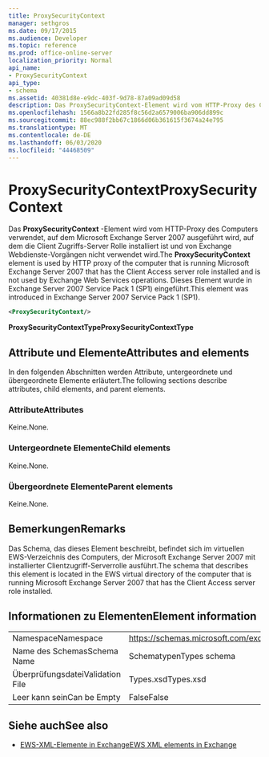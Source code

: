 ```yaml
---
title: ProxySecurityContext
manager: sethgros
ms.date: 09/17/2015
ms.audience: Developer
ms.topic: reference
ms.prod: office-online-server
localization_priority: Normal
api_name:
- ProxySecurityContext
api_type:
- schema
ms.assetid: 40381d8e-e9dc-403f-9d78-87a09ad09d58
description: Das ProxySecurityContext-Element wird vom HTTP-Proxy des Computers verwendet, auf dem Microsoft Exchange Server 2007 ausgeführt wird, auf dem die Client Zugriffs-Server Rolle installiert ist und von Exchange Webdienste-Vorgängen nicht verwendet wird. Dieses Element wurde in Exchange Server 2007 Service Pack 1 (SP1) eingeführt.
ms.openlocfilehash: 1566a8b22fd285f8c56d2a6579006ba906dd899c
ms.sourcegitcommit: 88ec988f2bb67c1866d06b361615f3674a24e795
ms.translationtype: MT
ms.contentlocale: de-DE
ms.lasthandoff: 06/03/2020
ms.locfileid: "44468509"
---
```

# <a name="proxysecuritycontext"></a><span data-ttu-id="0c4ca-104">ProxySecurityContext</span><span class="sxs-lookup"><span data-stu-id="0c4ca-104">ProxySecurityContext</span></span>

<span data-ttu-id="0c4ca-105">Das **ProxySecurityContext** -Element wird vom HTTP-Proxy des Computers verwendet, auf dem Microsoft Exchange Server 2007 ausgeführt wird, auf dem die Client Zugriffs-Server Rolle installiert ist und von Exchange Webdienste-Vorgängen nicht verwendet wird.</span><span class="sxs-lookup"><span data-stu-id="0c4ca-105">The **ProxySecurityContext** element is used by HTTP proxy of the computer that is running Microsoft Exchange Server 2007 that has the Client Access server role installed and is not used by Exchange Web Services operations.</span></span> <span data-ttu-id="0c4ca-106">Dieses Element wurde in Exchange Server 2007 Service Pack 1 (SP1) eingeführt.</span><span class="sxs-lookup"><span data-stu-id="0c4ca-106">This element was introduced in Exchange Server 2007 Service Pack 1 (SP1).</span></span> 
  
```xml
<ProxySecurityContext/>
```

 <span data-ttu-id="0c4ca-107">**ProxySecurityContextType**</span><span class="sxs-lookup"><span data-stu-id="0c4ca-107">**ProxySecurityContextType**</span></span>
## <a name="attributes-and-elements"></a><span data-ttu-id="0c4ca-108">Attribute und Elemente</span><span class="sxs-lookup"><span data-stu-id="0c4ca-108">Attributes and elements</span></span>

<span data-ttu-id="0c4ca-109">In den folgenden Abschnitten werden Attribute, untergeordnete und übergeordnete Elemente erläutert.</span><span class="sxs-lookup"><span data-stu-id="0c4ca-109">The following sections describe attributes, child elements, and parent elements.</span></span>
  
### <a name="attributes"></a><span data-ttu-id="0c4ca-110">Attribute</span><span class="sxs-lookup"><span data-stu-id="0c4ca-110">Attributes</span></span>

<span data-ttu-id="0c4ca-111">Keine.</span><span class="sxs-lookup"><span data-stu-id="0c4ca-111">None.</span></span>
  
### <a name="child-elements"></a><span data-ttu-id="0c4ca-112">Untergeordnete Elemente</span><span class="sxs-lookup"><span data-stu-id="0c4ca-112">Child elements</span></span>

<span data-ttu-id="0c4ca-113">Keine.</span><span class="sxs-lookup"><span data-stu-id="0c4ca-113">None.</span></span>
  
### <a name="parent-elements"></a><span data-ttu-id="0c4ca-114">Übergeordnete Elemente</span><span class="sxs-lookup"><span data-stu-id="0c4ca-114">Parent elements</span></span>

<span data-ttu-id="0c4ca-115">Keine.</span><span class="sxs-lookup"><span data-stu-id="0c4ca-115">None.</span></span>
  
## <a name="remarks"></a><span data-ttu-id="0c4ca-116">Bemerkungen</span><span class="sxs-lookup"><span data-stu-id="0c4ca-116">Remarks</span></span>

<span data-ttu-id="0c4ca-117">Das Schema, das dieses Element beschreibt, befindet sich im virtuellen EWS-Verzeichnis des Computers, der Microsoft Exchange Server 2007 mit installierter Clientzugriff-Serverrolle ausführt.</span><span class="sxs-lookup"><span data-stu-id="0c4ca-117">The schema that describes this element is located in the EWS virtual directory of the computer that is running Microsoft Exchange Server 2007 that has the Client Access server role installed.</span></span>
  
## <a name="element-information"></a><span data-ttu-id="0c4ca-118">Informationen zu Elementen</span><span class="sxs-lookup"><span data-stu-id="0c4ca-118">Element information</span></span>

|||
|:-----|:-----|
|<span data-ttu-id="0c4ca-119">Namespace</span><span class="sxs-lookup"><span data-stu-id="0c4ca-119">Namespace</span></span>  <br/> |https://schemas.microsoft.com/exchange/services/2006/types  <br/> |
|<span data-ttu-id="0c4ca-120">Name des Schemas</span><span class="sxs-lookup"><span data-stu-id="0c4ca-120">Schema Name</span></span>  <br/> |<span data-ttu-id="0c4ca-121">Schematypen</span><span class="sxs-lookup"><span data-stu-id="0c4ca-121">Types schema</span></span>  <br/> |
|<span data-ttu-id="0c4ca-122">Überprüfungsdatei</span><span class="sxs-lookup"><span data-stu-id="0c4ca-122">Validation File</span></span>  <br/> |<span data-ttu-id="0c4ca-123">Types.xsd</span><span class="sxs-lookup"><span data-stu-id="0c4ca-123">Types.xsd</span></span>  <br/> |
|<span data-ttu-id="0c4ca-124">Leer kann sein</span><span class="sxs-lookup"><span data-stu-id="0c4ca-124">Can be Empty</span></span>  <br/> |<span data-ttu-id="0c4ca-125">False</span><span class="sxs-lookup"><span data-stu-id="0c4ca-125">False</span></span>  <br/> |
   
## <a name="see-also"></a><span data-ttu-id="0c4ca-126">Siehe auch</span><span class="sxs-lookup"><span data-stu-id="0c4ca-126">See also</span></span>



- [<span data-ttu-id="0c4ca-127">EWS-XML-Elemente in Exchange</span><span class="sxs-lookup"><span data-stu-id="0c4ca-127">EWS XML elements in Exchange</span></span>](ews-xml-elements-in-exchange.md)

